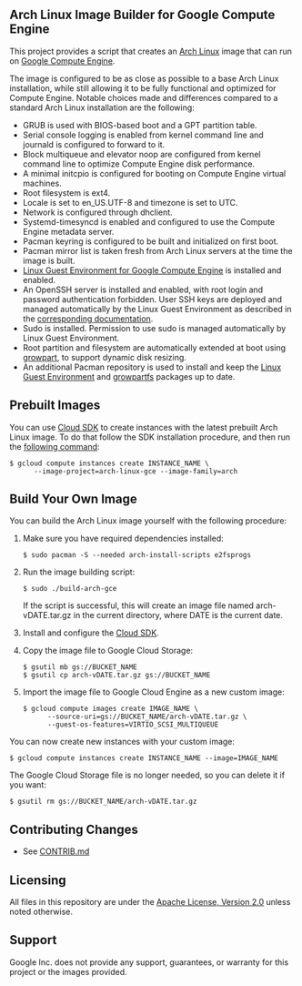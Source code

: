 ## Arch Linux Image Builder for Google Compute Engine

This project provides a script that creates an [Arch
Linux](https://www.archlinux.org/) image that can run on [Google Compute
Engine](https://cloud.google.com/compute/).

The image is configured to be as close as possible to a base Arch Linux
installation, while still allowing it to be fully functional and optimized for
Compute Engine.  Notable choices made and differences compared to a standard
Arch Linux installation are the following:

- GRUB is used with BIOS-based boot and a GPT partition table.
- Serial console logging is enabled from kernel command line and journald is
  configured to forward to it.
- Block multiqueue and elevator noop are configured from kernel command line to
  optimize Compute Engine disk performance.
- A minimal initcpio is configured for booting on Compute Engine virtual
  machines.
- Root filesystem is ext4.
- Locale is set to en_US.UTF-8 and timezone is set to UTC.
- Network is configured through dhclient.
- Systemd-timesyncd is enabled and configured to use the Compute Engine metadata
  server.
- Pacman keyring is configured to be built and initialized on first boot.
- Pacman mirror list is taken fresh from Arch Linux servers at the time the
  image is built.
- [Linux Guest Environment for Google Compute
  Engine](https://github.com/GoogleCloudPlatform/compute-image-packages) is
  installed and enabled.
- An OpenSSH server is installed and enabled, with root login and password
  authentication forbidden.  User SSH keys are deployed and managed
  automatically by the Linux Guest Environment as described in the
  [corresponding
  documentation](https://cloud.google.com/compute/docs/instances/connecting-to-instance).
- Sudo is installed.  Permission to use sudo is managed automatically by Linux
  Guest Environment.
- Root partition and filesystem are automatically extended at boot using
  [growpart](https://launchpad.net/cloud-utils), to support dynamic disk
  resizing.
- An additional Pacman repository is used to install and keep the [Linux Guest
  Environment](https://aur.archlinux.org/packages/google-compute-engine/) and
  [growpartfs](https://aur.archlinux.org/packages/growpartfs/) packages up to date.

## Prebuilt Images

You can use [Cloud SDK](https://cloud.google.com/sdk/docs/) to create instances
with the latest prebuilt Arch Linux image.  To do that follow the SDK
installation procedure, and then run the [following
command](https://cloud.google.com/sdk/gcloud/reference/compute/instances/create):

```console
$ gcloud compute instances create INSTANCE_NAME \
      --image-project=arch-linux-gce --image-family=arch
```

## Build Your Own Image

You can build the Arch Linux image yourself with the following procedure:

1.  Make sure you have required dependencies installed:

    ```console
    $ sudo pacman -S --needed arch-install-scripts e2fsprogs
    ```

2.  Run the image building script:

    ```console
    $ sudo ./build-arch-gce
    ```

    If the script is successful, this will create an image file named
    arch-vDATE.tar.gz in the current directory, where DATE is the current date.

3.  Install and configure the [Cloud SDK](https://cloud.google.com/sdk/docs/).

4.  Copy the image file to Google Cloud Storage:

    ```console
    $ gsutil mb gs://BUCKET_NAME
    $ gsutil cp arch-vDATE.tar.gz gs://BUCKET_NAME
    ```

5.  Import the image file to Google Cloud Engine as a new custom image:

    ```console
    $ gcloud compute images create IMAGE_NAME \
          --source-uri=gs://BUCKET_NAME/arch-vDATE.tar.gz \
          --guest-os-features=VIRTIO_SCSI_MULTIQUEUE
    ```

You can now create new instances with your custom image:

```console
$ gcloud compute instances create INSTANCE_NAME --image=IMAGE_NAME
```

The Google Cloud Storage file is no longer needed, so you can delete it if you
want:

```console
$ gsutil rm gs://BUCKET_NAME/arch-vDATE.tar.gz
```

## Contributing Changes

* See [CONTRIB.md](CONTRIB.md)

## Licensing

All files in this repository are under the [Apache License, Version
2.0](LICENSE) unless noted otherwise.

## Support

Google Inc. does not provide any support, guarantees, or warranty for this
project or the images provided.
